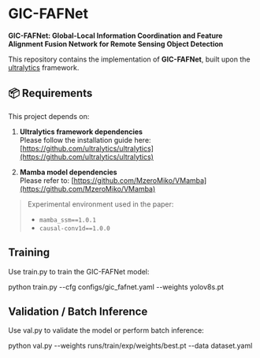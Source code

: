# GIC-FAFNet

**GIC-FAFNet: Global-Local Information Coordination and Feature Alignment Fusion Network for Remote Sensing Object Detection**

This repository contains the implementation of **GIC-FAFNet**, built upon the [ultralytics](https://github.com/ultralytics/ultralytics) framework.  

## 📦 Requirements

This project depends on:

1. **Ultralytics framework dependencies**  
   Please follow the installation guide here: [https://github.com/ultralytics/ultralytics](https://github.com/ultralytics/ultralytics)

2. **Mamba model dependencies**  
   Please refer to: [https://github.com/MzeroMiko/VMamba](https://github.com/MzeroMiko/VMamba)

> Experimental environment used in the paper:
> - `mamba_ssm==1.0.1`
> - `causal-conv1d==1.0.0`

## Training

Use train.py to train the GIC-FAFNet model:

python train.py --cfg configs/gic_fafnet.yaml --weights yolov8s.pt

## Validation / Batch Inference

Use val.py to validate the model or perform batch inference:

python val.py --weights runs/train/exp/weights/best.pt --data dataset.yaml

